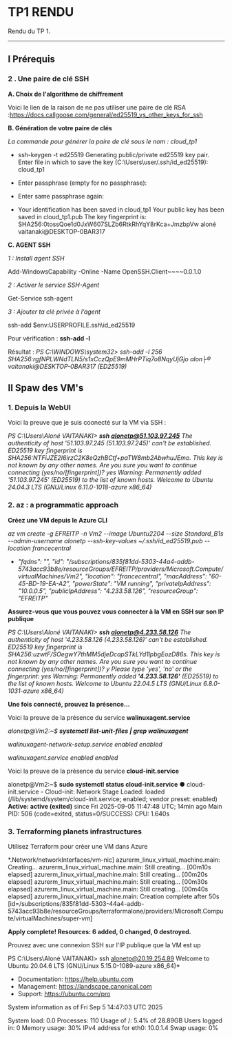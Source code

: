 # TP1 RENDU

Rendu du TP 1.

---

## I Prérequis

### 2 . Une paire de clé SSH 

**A. Choix de l'algorithme de chiffrement** 

Voici le lien de la raison de ne pas utiliser une paire de clé RSA :https://docs.callgoose.com/general/ed25519_vs_other_keys_for_ssh

**B. Génération de votre paire de clés**

*La commande pour générer la paire de clé sous le nom : cloud_tp1*

- ssh-keygen -t ed25519
Generating public/private ed25519 key pair.
Enter file in which to save the key (C:\Users\user/.ssh/id_ed25519): cloud_tp1


- Enter passphrase (empty for no passphrase):

- Enter same passphrase again:

- Your identification has been saved in cloud_tp1
Your public key has been saved in cloud_tp1.pub
The key fingerprint is:
SHA256:0tossQoe1d0JxW607SLZb6RtkRhYqY8rKca+JmzbpVw aloné vaitanaki@DESKTOP-0BAR317

**C. AGENT SSH**

*1 : Install agent SSH*

Add-WindowsCapability -Online -Name OpenSSH.Client~~~~0.0.1.0

*2 : Activer le service SSH-Agent*

Get-Service ssh-agent

*3 : Ajouter ta clé privée à l’agent*

ssh-add $env:USERPROFILE\.ssh\id_ed25519

Pour vérification : **ssh-add -l**

Résultat : *PS C:\WINDOWS\system32> ssh-add -l
256 SHA256:rgfNPLWNdTLN5/s1xCczQpE9mMHrPTiq7o8NqyUjGjo alon├® vaitanaki@DESKTOP-0BAR317 (ED25519)*

## II Spaw des VM's

### 1. Depuis la WebUI

Voici la preuve que je suis coonecté sur la VM via SSH :

*PS C:\Users\Aloné VAITANAKI> **ssh alonetp@51.103.97.245**
The authenticity of host '51.103.97.245 (51.103.97.245)' can't be established.
ED25519 key fingerprint is SHA256:NTFiJZE2I6irzC2K8eQzhBCtf+paTW8mb2AbwhuJEmo.
This key is not known by any other names.
Are you sure you want to continue connecting (yes/no/[fingerprint])? yes
Warning: Permanently added '51.103.97.245' (ED25519) to the list of known hosts.
Welcome to Ubuntu 24.04.3 LTS (GNU/Linux 6.11.0-1018-azure x86_64)*

### 2. az : a programmatic approach

 **Créez une VM depuis le Azure CLI**

*az vm create -g EFREITP -n Vm2 --image Ubuntu2204 --size Standard_B1s --admin-username alonetp --ssh-key-values ~/.ssh/id_ed25519.pub --location francecentral*

  - *"fqdns": "",
  "id": "/subscriptions/835f81dd-5303-44a4-addb-5743acc93b8e/resourceGroups/EFREITP/providers/Microsoft.Compute/virtualMachines/Vm2",
  "location": "francecentral",
  "macAddress": "60-45-BD-19-EA-A2",
  "powerState": "VM running",
  "privateIpAddress": "10.0.0.5",
  "publicIpAddress": "4.233.58.126",
  "resourceGroup": "EFREITP"*

**Assurez-vous que vous pouvez vous connecter à la VM en SSH sur son IP publique**

*PS C:\Users\Aloné VAITANAKI> **ssh alonetp@4.233.58.126**
The authenticity of host '4.233.58.126 (4.233.58.126)' can't be established.
ED25519 key fingerprint is SHA256:uzwtF/SOegwY7thMM5djeDcapSTkLYd1lpbgEozD86s.
This key is not known by any other names.
Are you sure you want to continue connecting (yes/no/[fingerprint])? y
Please type 'yes', 'no' or the fingerprint: yes
Warning: Permanently added **'4.233.58.126'** (ED25519) to the list of known hosts.
Welcome to Ubuntu 22.04.5 LTS (GNU/Linux 6.8.0-1031-azure x86_64)*

**Une fois connecté, prouvez la présence...**

Voici la preuve de la présence du service **walinuxagent.service**

*alonetp@Vm2:~$ **systemctl list-unit-files | grep walinuxagent***

*walinuxagent-network-setup.service     enabled         enabled*

*walinuxagent.service                   enabled         enabled*

Voici la preuve de la présence du service **cloud-init.service**

alonetp@Vm2:~$ **sudo systemctl status cloud-init.service**
● cloud-init.service - Cloud-init: Network Stage
     Loaded: loaded (/lib/systemd/system/cloud-init.service; enabled; vendor preset: enabled)
     **Active: active (exited)** since Fri 2025-09-05 11:47:48 UTC; 14min ago
   Main PID: 506 (code=exited, status=0/SUCCESS)
        CPU: 1.640s

### 3. Terraforming planets infrastructures

Utilisez Terraform pour créer une VM dans Azure

*.Network/networkInterfaces/vm-nic]
azurerm_linux_virtual_machine.main: Creating...
azurerm_linux_virtual_machine.main: Still creating... [00m10s elapsed]
azurerm_linux_virtual_machine.main: Still creating... [00m20s elapsed]
azurerm_linux_virtual_machine.main: Still creating... [00m30s elapsed]
azurerm_linux_virtual_machine.main: Still creating... [00m40s elapsed]
azurerm_linux_virtual_machine.main: Creation complete after 50s [id=/subscriptions/835f81dd-5303-44a4-addb-5743acc93b8e/resourceGroups/terraformalone/providers/Microsoft.Compute/virtualMachines/super-vm]

**Apply complete! Resources: 6 added, 0 changed, 0 destroyed.**

 Prouvez avec une connexion SSH sur l'IP publique que la VM est up

PS C:\Users\Aloné VAITANAKI> ssh alonetp@20.19.254.89
Welcome to Ubuntu 20.04.6 LTS (GNU/Linux 5.15.0-1089-azure x86_64)*

 * Documentation:  https://help.ubuntu.com
 * Management:     https://landscape.canonical.com
 * Support:        https://ubuntu.com/pro

 System information as of Fri Sep  5 14:47:03 UTC 2025

  System load:  0.0               Processes:             110
  Usage of /:   5.4% of 28.89GB   Users logged in:       0
  Memory usage: 30%               IPv4 address for eth0: 10.0.1.4
  Swap usage:   0%


